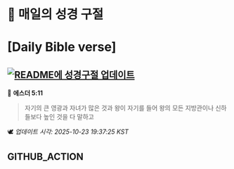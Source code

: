 # 🙏 매일의 성경 구절
# [Daily Bible verse]
## [![README에 성경구절 업데이트](https://github.com/DONGSUKA/first_test/actions/workflows/update-readme-bible.yml/badge.svg)](https://github.com/DONGSUKA/first_test/actions/workflows/update-readme-bible.yml)
<!-- START_BIBLE_VERSE -->
📖 **에스더 5:11**
> 자기의 큰 영광과 자녀가 많은 것과 왕이 자기를 들어 왕의 모든 지방관이나 신하들보다 높인 것을 다 말하고

🕊️ _업데이트 시각: 2025-10-23 19:37:25 KST_
  <!-- END_BIBLE_VERSE -->
## GITHUB_ACTION
